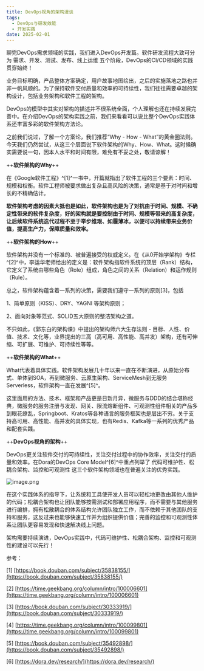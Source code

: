 ```yaml
---
title: DevOps视角的架构漫谈
tags: 
  - DevOps与研发效能
  - 开发实践
date: 2025-02-01
---
```


聊完DevOps需求领域的实践，我们进入DevOps开发篇。软件研发流程大致可分为 需求、开发、测试、发布、线上运维 五个阶段，DevOps的CI/CD领域的实践贯穿始终！

业务目标明确，产品整体方案确定，用户故事地图绘出，之后的实施落地之路也并非一帆风顺的。为了保持软件交付质量和效率的可持续性，我们往往需要卓越的架构设计，包括业务架构和软件工程的架构。

DevOps的模型中其实对架构的描述并不很系统全面，个人理解也还在持续发展完善中。在介绍DevOps的架构实践之前，我们来看看可以说比整个DevOps实践体系还丰富多彩的软件架构方法论。

之前我们说过，了解一个方案论，我们推荐“Why - How - What”的黄金圈法则。今天我们仍然尝试，从这三个层面说下软件架构的Why、How、What。这时候确实需要说一句，因本人水平和时间有限，难免有不妥之处，敬请谅解！

++**软件架构的Why**++

在《Google软件工程》^\[1\]^一书中，开篇就指出了软件工程的三个要素：时间、规模和权衡。软件工程师被要求做出复杂且高风险的决策，通常是基于对时间和增长的不精确估计。

**软件架构考虑的因素大抵也是如此，软件架构也是为了对抗由于时间、规模、不确定性带来的软件复杂度，好的架构就是要控制由于时间、规模等带来的高复杂度，让后续软件系统迭代过程不至于举步维艰、如履薄冰，以便可以持续带来业务价值，提高生产力，保障质量和效率。**

++**软件架构的How**++

软件架构并没有一个标准的、被普遍接受的权威定义。在《从0开始学架构》专栏^\[2\]^中，李运华老师给出的定义是：软件架构指软件系统的顶层（Rank）结构，它定义了系统由哪些角色（Role）组成，角色之间的关系（Relation）和运作规则（Rule）。

总之，软件架构蕴含着一系列的决策，需要我们遵守一系列的原则\[3\]，包括

1、简单原则（KISS）、DRY、YAGNI 等架构原则；

2、面向对象等范式、SOLID五大原则的整洁架构之道。

不只如此，《郭东白的架构课》中提出的架构师六大生存法则 - 目标、人性、价值、技术、文化等，业界提出的三高（高可用、高性能、高并发）架构，还有可伸缩、可扩展、可维护、可持续性等等。

++**软件架构的What**++

What代表着具体实践。软件架构发展几十年以来一直在不断演进，从原始分布式、单体到SOA，再到微服务、云原生架构、ServiceMesh到无服务Serverless，软件架构一直在发展^\[5\]^。

这里面用的方法、技术、框架和产品更是日新月异，微服务与DDD的结合堪称经典，微服务的服务注册与发现、网关、限流熔断组件、可观测性组件相关的产品多到眼花缭乱，Springboot、Kratos等各种语言的服务框架也是层出不穷。关于支持高可用、高性能、高并发的具体实现，也有Redis、Kafka等一系列的优秀产品和配套实践。

++**DevOps视角的架构**++

DevOps更关注软件交付的可持续性，关注交付过程中的协作效率，关注交付的质量和效率。在Dora的DevOps Core Model^\[6\]^中重点列举了 代码可维护性、松耦合架构、监控和可观测性 这三个软件架构领域也在普遍关注的优秀实践。

![image.png](https://alidocs.oss-cn-zhangjiakou.aliyuncs.com/res/Mp7ldVDoxPw8qBQN/img/ed867687-3b5a-4b3b-8dc3-d0720ee4607e.png)

在这个实践体系的指导下，让系统和工具使开发人员可以轻松地更改由其他人维护的代码；松耦合架构也让团队能够按需测试和部署应用程序，而不需要与其他服务进行编排，拥有松散耦合的体系结构允许团队独立工作，而不依赖于其他团队的支持和服务，这反过来也能够快速工作并为组织提供价值；完善的监控和可观测性体系让团队更容易发现和快速解决线上问题。

架构需要持续演进，DevOps实践中，代码可维护性、松耦合架构、监控和可观测性的建设可以先行！

参考：

\[1\] [https://book.douban.com/subject/35838155/](https://book.douban.com/subject/35838155/)

\[2\] [https://time.geekbang.org/column/intro/100006601](https://time.geekbang.org/column/intro/100006601)

\[3\] [https://book.douban.com/subject/30333919/](https://book.douban.com/subject/30333919/)

\[4\] [https://time.geekbang.org/column/intro/100099801](https://time.geekbang.org/column/intro/100099801)

\[5\] [https://book.douban.com/subject/35492898/](https://book.douban.com/subject/35492898/)

\[6\] [https://dora.dev/research/](https://dora.dev/research/)
